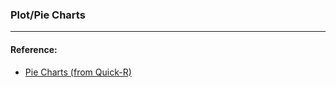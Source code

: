 ### Plot/Pie Charts



----

#### Reference: 
* [Pie Charts \(from Quick-R\)](https://www.statmethods.net/graphs/pie.html)
